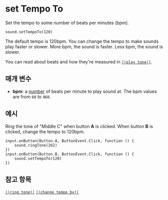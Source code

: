 # set Tempo To

Set the tempo to some number of beats per minutes (bpm).

```sig
sound.setTempoTo(120)
```

The default tempo is 120bpm. You can change the tempo to make sounds play faster or slower. More bpm, the sound is faster. Less bpm, the sound is slower.

You can read about beats and how they're measured in [`||play tone||`](/reference/sound/play-tone#how-many-beats).

## 매개 변수

* **bpm**: a [number](/types/number) of beats per minute to play sound at. The bpm values are from `60` to `960`.

## 예시

Ring the tone of "Middle C" when button **A** is clicked. When button **B** is clicked, change the tempo to 120bpm.

```blocks
input.onButton(Button.A, ButtonEvent.Click, function () {
    sound.ringTone(262)
})
input.onButton(Button.B, ButtonEvent.Click, function () {
    sound.setTempoTo(120)
})
```

## 참고 항목

[`||ring tone||`](/reference/sound/ring-tone) [`||change tempo by||`](/reference/sound/change-tempo-by)